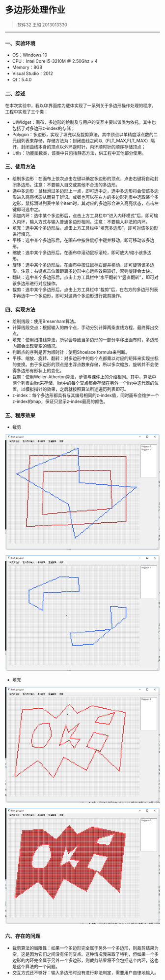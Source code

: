 # 多边形处理作业
> 软件32 王昭 2013013330
***

### 一、实验环境
* OS：Windows 10
* CPU：Intel Core i5-3210M @ 2.50Ghz × 4
* Memory：8GB
* Visual Studio：2012
* Qt：5.4.0

### 二、综述

在本次实验中，我以Qt界面库为载体实现了一系列关于多边形操作处理的程序。工程中实现了三个类：

* UIWidget：画布，多边形的绘制及与用户的交互主要以该类为依托。其中也包括了对多边形z-index的存储；
* Polygon：多边形，实现了填充以及裁剪算法，其中顶点以单精度浮点数的二元组列表来存储，存储方法为：封闭曲线之间以（FLT_MAX,FLT_MAX）隔开，封闭曲线本身的顶点以外环逆时针，内环顺时针的顺序存储顶点；
* Utils：功能函数类，该类中只包括静态方法，供工程中其他部分使用。

### 三、使用方法

* 绘制多边形：在画布上依次点击左键以确定多边形的顶点，点击右键将自动封闭多边形。注意：不要输入自交或其他不合法的多边形。
* 选中多边形：鼠标滑过多边形上一点，即可选中之，选中多边形将会使该多边形进入高亮状态从而易于辨识。或者也可以在右方的多边形列表中选取某个多边形，鼠标滑过列表中某个item时，其对应的多边形会进入高亮状态，点击左键即可选中之。
* 添加内环：选中某个多边形后，点击上方工具栏中“进入内环模式”后，即可输入内环，输入方式与输入普通多边形相同。注意：不要输入非法的内环。
* 填充：选中某个多边形后，点击上方工具栏中“填充多边形”，即可对该多边形进行填充。
* 平移：选中某个多边形后，在画布中按住鼠标中键并移动，即可移动该多边形。
* 缩放：选中某个多边形后，在画布中滚动鼠标滚轮，即可放大/缩小该多边形。
* 旋转：选中某个多边形后，在画布中按住鼠标右键并移动，即可旋转该多边形。注意：右键点击位置距离多边形中心远些效果较好，否则旋转会太快。
* 翻转：选中某个多边形后，点击上方工具栏中“水平翻转”/“竖直翻转”，即可对该多边形进行对应操作。
* 裁剪：选中某个多边形后，点击上方工具栏中“裁剪”后，在右方的多边形列表中再选中一个多边形，即可对这两个多边形进行裁剪操作。

### 四、实现方法

* 绘制线段：使用Bresenham算法。
* 计算线段交点：根据输入的四个点，手动分别计算两条直线方程，最终算出交点。
* 填充：使用扫描线算法，所以会导致当多边形的一部分平移出画布时，多边形内部会出现变空的情况。
* 判断点的序列是否为顺时针：使用Shoelace formula来判断。
* 平移、缩放、旋转、翻转：对多边形中的每个点都乘以对应的矩阵来实现坐标的变换。由于多边形的顶点是由浮点数来存储，所以多次缩放、旋转并不会使得多边形有形状上的变化。
* 裁剪：使用Weiler-Atherton算法，步骤与课件上的介绍相同。其中，算法中两个列表由list来存储，list中的每个交点都会存储在另外一个list中迭代器的位置，以模拟指针的效果，之后就按照算法所述遍历列表即可。
* z-index：每个多边形都具有与其编号相同的z-index值，同时画布会维护一个z-index的map，保证只显示z-index最高的颜色。

### 五、程序效果

* 裁剪

![填充1](/img/1.png)

![填充2](/img/2.png)

* 填充

![填充1](/img/3.png)

![填充2](/img/4.png)

### 六、存在的问题

* 裁剪算法的局限性：如果一个多边形完全属于另外一个多边形，则裁剪结果为空，这是因为它们之间没有任何交点。这种情况我采取了特判，但如果一个多边形的内环完全属于另外一个多边形，则裁剪结果将不会包括这个内环，这也是这个算法的一个问题。
* 交互方式还不够好：输入多边形时没有进行非法判定，需要用户自律地输入。
